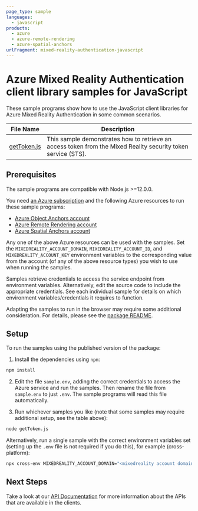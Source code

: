 ```yaml
---
page_type: sample
languages:
  - javascript
products:
  - azure
  - azure-remote-rendering
  - azure-spatial-anchors
urlFragment: mixed-reality-authentication-javascript
---
```


# Azure Mixed Reality Authentication client library samples for JavaScript

These sample programs show how to use the JavaScript client libraries for Azure Mixed Reality Authentication in some common scenarios.

| **File Name**           | **Description**                                                                                               |
| ----------------------- | ------------------------------------------------------------------------------------------------------------- |
| [getToken.js][gettoken] | This sample demonstrates how to retrieve an access token from the Mixed Reality security token service (STS). |

## Prerequisites

The sample programs are compatible with Node.js >=12.0.0.

You need [an Azure subscription][freesub] and the following Azure resources to run these sample programs:

- [Azure Object Anchors account][createinstance_azureobjectanchorsaccount]
- [Azure Remote Rendering account][createinstance_azureremoterenderingaccount]
- [Azure Spatial Anchors account][createinstance_azurespatialanchorsaccount]

Any one of the above Azure resources can be used with the samples. Set the `MIXEDREALITY_ACCOUNT_DOMAIN`,
`MIXEDREALITY_ACCOUNT_ID`, and `MIXEDREALITY_ACCOUNT_KEY` environment variables to the corresponding value
from the account (of any of the above resource types) you wish to use when running the samples.

Samples retrieve credentials to access the service endpoint from environment variables. Alternatively, edit the source code to include the appropriate credentials. See each individual sample for details on which environment variables/credentials it requires to function.

Adapting the samples to run in the browser may require some additional consideration. For details, please see the [package README][package].

## Setup

To run the samples using the published version of the package:

1. Install the dependencies using `npm`:

```bash
npm install
```

2. Edit the file `sample.env`, adding the correct credentials to access the Azure service and run the samples. Then rename the file from `sample.env` to just `.env`. The sample programs will read this file automatically.

3. Run whichever samples you like (note that some samples may require additional setup, see the table above):

```bash
node getToken.js
```

Alternatively, run a single sample with the correct environment variables set (setting up the `.env` file is not required if you do this), for example (cross-platform):

```bash
npx cross-env MIXEDREALITY_ACCOUNT_DOMAIN="<mixedreality account domain>" MIXEDREALITY_ACCOUNT_ID="<mixedreality account id>" MIXEDREALITY_ACCOUNT_KEY="<mixedreality account key>" node getToken.js
```

## Next Steps

Take a look at our [API Documentation][apiref] for more information about the APIs that are available in the clients.

[gettoken]: https://github.com/Azure/azure-sdk-for-js/blob/main/sdk/mixedreality/mixed-reality-authentication/samples/v1/javascript/getToken.js
[apiref]: https://docs.microsoft.com/javascript/api/
[freesub]: https://azure.microsoft.com/free/
[createinstance_azureobjectanchorsaccount]: https://docs.microsoft.com/azure/object-anchors/quickstarts/get-started-model-conversion#create-an-object-anchors-account
[createinstance_azureremoterenderingaccount]: https://docs.microsoft.com/azure/remote-rendering/quickstarts/convert-model#azure-setup
[createinstance_azurespatialanchorsaccount]: https://docs.microsoft.com/azure/spatial-anchors/quickstarts/get-started-hololens?tabs=azure-portal#create-a-spatial-anchors-resource
[package]: https://github.com/Azure/azure-sdk-for-js/tree/main/sdk/mixedreality/mixed-reality-authentication/README.md
